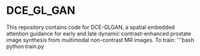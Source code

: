 # DCE_GL_GAN
This repository contains code for DCE-GLGAN, a spatial embedded attention guidance for early and late dynamic contrast-enhanced prostate image synthesis from multimodal non-contrast MR images.
To train:
'''bash
python train.py
